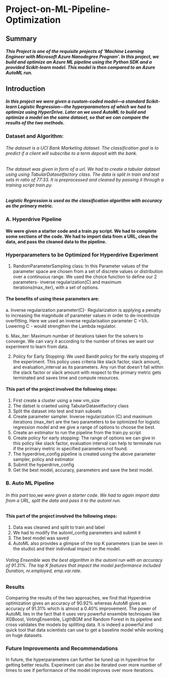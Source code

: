 # Project-on-ML-Pipeline-Optimization

## Summary
##### This Project is one of the requisite projects of 'Machine Learning Engineer with Microsoft Azure Nanodegree Program'. In this project, we build and optimize an Azure ML pipeline using the Python SDK and a provided Scikit-learn model. This model is then compared to an Azure AutoML run.

## Introduction
##### In this project we were given a custom-coded model—a standard Scikit-learn Logistic Regression—the hyperparameters of which we had to optimize using HyperDrive. Later on we used AutoML to build and optimize a model on the same dataset, so that we can compare the results of the two methods.

### Dataset and Algorithm:

###### The dataset is a UCI Bank Marketing dataset. The classification goal is to predict if a client will subscribe to a term deposit with the bank.

###### The dataset was given in form of a url. We had to create a tabular dataset using using TabularDatasetfactory class. The data is split in train and test sets in ratio of 77:33. It is preprocessed and cleaned by passing it through a training script train.py. 

##### Logistic Regression is used as the classification algorithm with accuracy as the primary metric.

### A. Hyperdrive Pipeline

#### We were given a starter code and a train.py script. We had to complete some sections of the code.  We had to import data from a URL, clean the data, and pass the cleaned data to the pipeline.

### Hyperparameters to be Optimized for Hyperdrive Experiment
1. RandomParameterSampling class:
In this Parameter values of the parameter space are chosen from a set of discrete values or distribution over a continuous range. We used the choice function to define our 2 parameters- inverse regularization(C) and maximum iterations(max_iter), with a set of options. 

#### The benefits of using these parameters are:
 a. Inverse regularization parameter(C)- Regularization is applying a penalty to increasing the magnitude of parameter values in order to de-incentivize overfitting. Here we used an inverse regularisation parameter C =1/λ. Lowering C - would strengthen the Lambda regulator.
 
 b. Max_iter: Maximum number of iterations taken for the solvers to converge. We can vary it according to the number of times we want our experiment to learn from data.

2. Policy for Early Stopping: 
We used Bandit policy for the early stopping of the experiment. This policy uses criteria like slack factor, slack amount, and evaluation_interval as its parameters. Any run that doesn't fall within the slack factor or slack amount with respect to the primary metric gets terminated and saves time and compute resources.


#### This part of the project involved the following steps:

1. First create a cluster using a new vm_size
2. The datset is craeted using TabularDatasetfactory class 
3. Split the dataset into test and train subsets
4. Create parameter sampler. Inverse regularization (C) and maximum iterations (max_iter) are the two parameters to be optimized for logistic regression model and we give a range of options to choose the best.
5. Create an estimator to run the pipeline from the train.py script
6. Create policy for early stopping: The range of options we can give in this policy like slack factor, evaluation interval can help to terminate run if the primary metric in specified parameters not found.
7. The hyperdrive_config pipeline is created using the above parameter sampler, policy and estimator
8. Submit the hyperdrive_config
9. Get the best model, accuracy, parameters and save the best model.


### B. Auto ML Pipeline

###### In this part too,we were given a starter code.  We had to again import data from a URL, split the data and pass it to the automl run.

#### This part of the project involved the following steps:
1. Data was cleaned and split to train and label
2. We had to modify the automl_config parameters and submit it
3. The best model was saved 
4. AutoML also provides a glimpse of the top K parameters (can be seen in the studio) and their individual impact on the model.

######  Voting Ensemble was the best algorithm in the automl run with an accuracy of 91.31%. The top K features that impact the model performance included Duration, nr.employed, emp.var.rate.



### Results

Comparing the results of the two approaches, we find that Hyperdrive optimization gives an accuracy of 90.92% whereas AutoMl gives an accuracy of 91.31% which is almost a 0.40% improvement.
The power of AutoML lies in the fact that it uses very powerful ensemble techniques like XGBoost, VotingEnsemble, LigthBGM and Random Forest in its pipeline and cross validates the models by splitting data.
It is indeed a powerful and quick tool that data scientists can use to get a baseline model while working on huge datasets.


### Future Improvements and Recommendations

In future, the hyperparameters can further be tuned up in hyperdrive for getting better results. Experiment can also be iterated over more number of times to see if performance of the model improves over more iterations.




